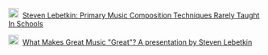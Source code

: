 <img src="https://stevenlebetkin.com/wp-content/themes/remobile-pro/images/favicon.ico" width="20" height="20" />&nbsp;
[Steven Lebetkin: Primary Music Composition Techniques Rarely Taught In Schools](https://stevenlebetkin.com/primary-music-composition-techniques-rarely-taught-in-schools/)

<img src="https://www.youtube.com/s/desktop/7ea5dfab/img/favicon_32x32.png" width="20" height="20" />&nbsp;
[What Makes Great Music "Great"? A presentation by Steven Lebetkin](https://www.youtube.com/watch?v=iZA00MHFRJA)
